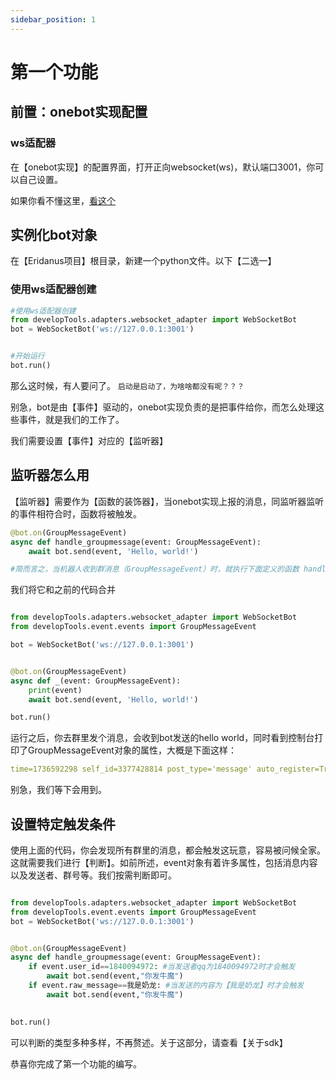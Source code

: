 ```yaml
---
sidebar_position: 1
---
```


# 第一个功能
## 前置：onebot实现配置
### ws适配器
在【onebot实现】的配置界面，打开正向websocket(ws)，默认端口3001，你可以自己设置。


如果你看不懂这里，[看这个](https://eridanus-doc.netlify.app/docs/intro/)
## 实例化bot对象
在【Eridanus项目】根目录，新建一个python文件。以下【二选一】
### 使用ws适配器创建
```python
#使用ws适配器创建
from developTools.adapters.websocket_adapter import WebSocketBot
bot = WebSocketBot('ws://127.0.0.1:3001')


#开始运行
bot.run()
```

那么这时候，有人要问了。
`启动是启动了，为啥啥都没有呢？？？`

别急，bot是由【事件】驱动的，onebot实现负责的是把事件给你，而怎么处理这些事件，就是我们的工作了。

我们需要设置【事件】对应的【监听器】
## 监听器怎么用
【监听器】需要作为【函数的装饰器】，当onebot实现上报的消息，同监听器监听的事件相符合时，函数将被触发。
```python
@bot.on(GroupMessageEvent)
async def handle_groupmessage(event: GroupMessageEvent):
    await bot.send(event, 'Hello, world!')

#简而言之，当机器人收到群消息（GroupMessageEvent）时，就执行下面定义的函数 handle_groupmessage。
```
我们将它和之前的代码合并
```python

from developTools.adapters.websocket_adapter import WebSocketBot
from developTools.event.events import GroupMessageEvent

bot = WebSocketBot('ws://127.0.0.1:3001')


@bot.on(GroupMessageEvent)
async def _(event: GroupMessageEvent):
    print(event)
    await bot.send(event, 'Hello, world!')

bot.run()
```
运行之后，你去群里发个消息，会收到bot发送的hello world，同时看到控制台打印了GroupMessageEvent对象的属性，大概是下面这样：
```yaml
time=1736592298 self_id=3377428814 post_type='message' auto_register=True sub_type='normal' user_id=1840094972 message_type='group' message_id=1009710404 message=[[CQ:text,]] original_message=None font=14 sender=Sender(user_id=1840094972, nickname='呷玛日巴', sex=None, age=None, card='vbjvb', area=None, level=None, role='member', title='') to_me=False reply=None processed_message=[{'text': '3'}] group_id=879886836 anonymous=None real_id=1009710404 message_seq=1009710404 raw_message='3' message_format='array'
```
别急，我们等下会用到。
## 设置特定触发条件
使用上面的代码，你会发现所有群里的消息，都会触发这玩意，容易被问候全家。这就需要我们进行【判断】。如前所述，event对象有着许多属性，包括消息内容以及发送者、群号等。我们按需判断即可。
```python

from developTools.adapters.websocket_adapter import WebSocketBot
from developTools.event.events import GroupMessageEvent
bot = WebSocketBot('ws://127.0.0.1:3001')


@bot.on(GroupMessageEvent) 
async def handle_groupmessage(event: GroupMessageEvent):
    if event.user_id==1840094972: #当发送者qq为1840094972时才会触发
        await bot.send(event,"你发牛魔") 
    if event.raw_message==我是奶龙: #当发送的内容为【我是奶龙】时才会触发
        await bot.send(event,"你发牛魔") 
        

bot.run()
```
可以判断的类型多种多样，不再赘述。关于这部分，请查看【关于sdk】

恭喜你完成了第一个功能的编写。